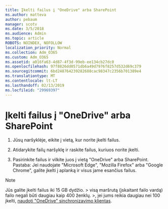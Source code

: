 ```yaml
---
title: Įkelti failus į "OneDrive" arba SharePoint
ms.author: matteva
author: pebaum
manager: scotv
ms.date: 3/5/2018
ms.audience: Admin
ms.topic: article
ROBOTS: NOINDEX, NOFOLLOW
localization_priority: Normal
ms.collection: Adm_O365
ms.custom: Adm_O365
ms.assetid: a016fa63-4d87-4f3d-99eb-ee134cb27dc0
ms.openlocfilehash: 97f8826dd0571db6a49d7976f8257d532d69c379
ms.sourcegitcommit: 6bd248764239282688cac98347c2356b701389e4
ms.translationtype: MT
ms.contentlocale: lt-LT
ms.lasthandoff: 02/13/2019
ms.locfileid: "29969397"
---
```

# <a name="upload-files-to-onedrive-or-sharepoint"></a>Įkelti failus į "OneDrive" arba SharePoint

1. Jūsų naršyklėje, eikite į vietą, kur norite įkelti failus.
    
2. Atidarykite failų naršyklę ir raskite failus, kuriuos norite įkelti.
    
3. Pasirinkite failus ir vilkite juos į vietą "OneDrive" arba SharePoint. Pastaba: Jei naudojate "Microsoft Edge", "Mozilla Firefox" arba "Google Chrome", galite įkelti į aplanką ir visus jame esančius failus.
    
> [!NOTE]
>  Jūs galite įkelti failus iki 15 GB dydžio. > visą maršrutą (įskaitant failo vardą) failo negali būti daugiau kaip 400 ženklų. >, jei jums reikia daugiau nei 100 įkelti, [naudoti "OneDrive" sinchronizavimo klientas](https://go.microsoft.com/fwlink/?linkid=866427). 
  


